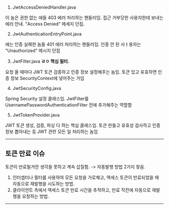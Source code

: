 1. JwtAccessDeniedHandler.java

이 놈은 권한 없는 애들 403 에러 처리하는 핸들러임. 
접근 거부당한 사용자한테 보내는 에러 안내. "Access Denied" 메세지 던짐.


2. JwtAuthenticationEntryPoint.java

얘는 인증 실패한 놈들 401 에러 처리하는 핸들러임. 
인증 안 된 사ㅏ용자는 "Unauthorized" 메시지 던짐


3. JwtFilter.java 
**ㄹㅇ 핵심 필터.** 

요청 올 때마다 JWT 토큰 검증하고 인증 정보 설정해주는 놈임.
토큰 있고 유효하면 인증 정보 SecurityContext에 넣어주는 거임


4. JwtSecurityConfig.java

Spring Security 설정 클래스임. 
JwtFilter를 UsernamePasswordAuthenticationFilter 전에 추가해주는 역할함


5. JwtTokenProvider.java

JWT 토큰 생성, 검증, 파싱 다 하는 핵심 클래스임. 
토큰 만들고 유효성 검사하고 인증 정보 뽑아내는 등 JWT 관련 모든 일 처리하는 놈임



---
## 토큰 만료 이슈

토큰이 만료될거란 생각을 못하고 계속 삽질함.
-> 자동발행 방법  2가지 찾음.

1. 인터셉터나 필터를 사용하여 모든 요청을 가로채고, 액세스 토큰이 만료되었을 때 자동으로 재발행을 시도하는 방법.
2. 클라이언트 측에서 액세스 토큰 만료 시간을 추적하고, 만료 직전에 자동으로 재발행을 요청하는 방법.


---
